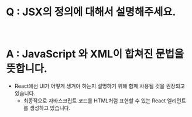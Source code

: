 # Q : JSX의 정의에 대해서 설명해주세요.

<br />

# A : JavaScript 와 XML이 합쳐진 문법을 뜻합니다.

- React에선 UI가 어떻게 생겨야 하는지 설명하기 위해 함께 사용될 것을 권장되고 있습니다.
  - 최종적으로 자바스크립트 코드를 HTML처럼 표현할 수 있는 React 엘리먼트를 생성하고 있습니다.
